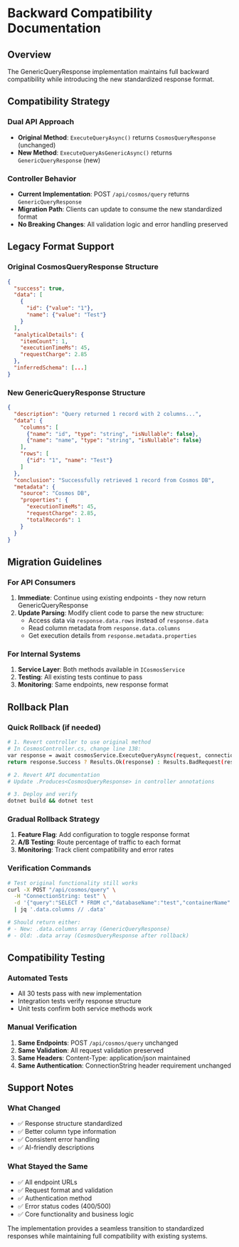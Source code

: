 # Backward Compatibility Documentation

## Overview
The GenericQueryResponse implementation maintains full backward compatibility while introducing the new standardized response format.

## Compatibility Strategy

### Dual API Approach
- **Original Method**: `ExecuteQueryAsync()` returns `CosmosQueryResponse` (unchanged)
- **New Method**: `ExecuteQueryAsGenericAsync()` returns `GenericQueryResponse` (new)

### Controller Behavior
- **Current Implementation**: POST `/api/cosmos/query` returns `GenericQueryResponse`
- **Migration Path**: Clients can update to consume the new standardized format
- **No Breaking Changes**: All validation logic and error handling preserved

## Legacy Format Support

### Original CosmosQueryResponse Structure
```json
{
  "success": true,
  "data": [
    {
      "id": {"value": "1"},
      "name": {"value": "Test"}
    }
  ],
  "analyticalDetails": {
    "itemCount": 1,
    "executionTimeMs": 45,
    "requestCharge": 2.85
  },
  "inferredSchema": [...]
}
```

### New GenericQueryResponse Structure  
```json
{
  "description": "Query returned 1 record with 2 columns...",
  "data": {
    "columns": [
      {"name": "id", "type": "string", "isNullable": false},
      {"name": "name", "type": "string", "isNullable": false}
    ],
    "rows": [
      {"id": "1", "name": "Test"}
    ]
  },
  "conclusion": "Successfully retrieved 1 record from Cosmos DB",
  "metadata": {
    "source": "Cosmos DB",
    "properties": {
      "executionTimeMs": 45,
      "requestCharge": 2.85,
      "totalRecords": 1
    }
  }
}
```

## Migration Guidelines

### For API Consumers
1. **Immediate**: Continue using existing endpoints - they now return GenericQueryResponse
2. **Update Parsing**: Modify client code to parse the new structure:
   - Access data via `response.data.rows` instead of `response.data`
   - Read column metadata from `response.data.columns`
   - Get execution details from `response.metadata.properties`

### For Internal Systems
1. **Service Layer**: Both methods available in `ICosmosService`
2. **Testing**: All existing tests continue to pass
3. **Monitoring**: Same endpoints, new response format

## Rollback Plan

### Quick Rollback (if needed)
```bash
# 1. Revert controller to use original method
# In CosmosController.cs, change line 138:
var response = await cosmosService.ExecuteQueryAsync(request, connectionString, context.RequestAborted);
return response.Success ? Results.Ok(response) : Results.BadRequest(response);

# 2. Revert API documentation
# Update .Produces<CosmosQueryResponse> in controller annotations

# 3. Deploy and verify
dotnet build && dotnet test
```

### Gradual Rollback Strategy
1. **Feature Flag**: Add configuration to toggle response format
2. **A/B Testing**: Route percentage of traffic to each format
3. **Monitoring**: Track client compatibility and error rates

### Verification Commands
```bash
# Test original functionality still works
curl -X POST "/api/cosmos/query" \
  -H "ConnectionString: test" \
  -d '{"query":"SELECT * FROM c","databaseName":"test","containerName":"test"}' \
  | jq '.data.columns // .data'

# Should return either:
# - New: .data.columns array (GenericQueryResponse) 
# - Old: .data array (CosmosQueryResponse after rollback)
```

## Compatibility Testing

### Automated Tests
- All 30 tests pass with new implementation
- Integration tests verify response structure
- Unit tests confirm both service methods work

### Manual Verification
1. **Same Endpoints**: POST `/api/cosmos/query` unchanged
2. **Same Validation**: All request validation preserved  
3. **Same Headers**: Content-Type: application/json maintained
4. **Same Authentication**: ConnectionString header requirement unchanged

## Support Notes

### What Changed
- ✅ Response structure standardized
- ✅ Better column type information
- ✅ Consistent error handling
- ✅ AI-friendly descriptions

### What Stayed the Same
- ✅ All endpoint URLs
- ✅ Request format and validation
- ✅ Authentication method
- ✅ Error status codes (400/500)
- ✅ Core functionality and business logic

The implementation provides a seamless transition to standardized responses while maintaining full compatibility with existing systems.